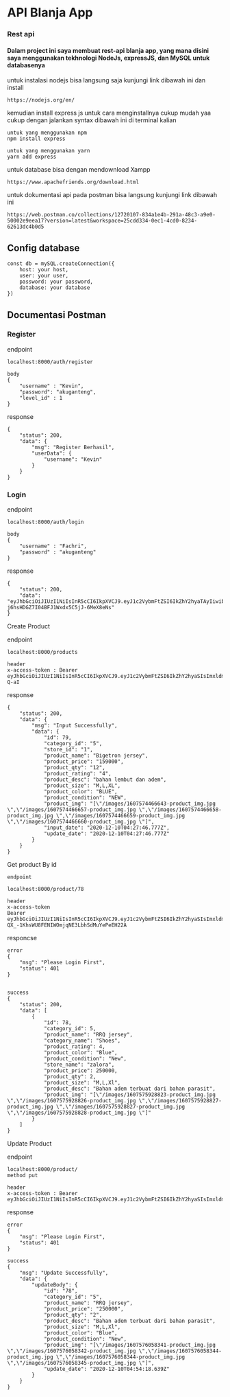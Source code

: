# API Blanja App

### Rest api 

#### Dalam project ini saya membuat rest-api blanja app, yang mana disini saya menggunakan tekhnologi NodeJs, expressJS, dan MySQL untuk databasenya


untuk instalasi nodejs bisa langsung saja kunjungi link dibawah ini dan install
~~~
https://nodejs.org/en/
~~~

kemudian install express js
untuk cara menginstallnya cukup mudah yaa cukup dengan jalankan syntax dibawah ini di terminal kalian
~~~
untuk yang menggunakan npm
npm install express

untuk yang menggunakan yarn
yarn add express
~~~

untuk database bisa dengan mendownload Xampp 
~~~
https://www.apachefriends.org/download.html
~~~


untuk dokumentasi api pada postman bisa langsung kunjungi link dibawah ini 
~~~
https://web.postman.co/collections/12720107-834a1e4b-291a-48c3-a9e0-50002e9eea17?version=latest&workspace=25cdd334-0ec1-4cd0-8234-62613dc4b0d5
~~~


## Config database 
~~~
const db = mySQL.createConnection({
    host: your host,
    user: your user,
    password: your password,
    database: your database
})
~~~

## Documentasi Postman

### Register

endpoint 
~~~
localhost:8000/auth/register

body
{
    "username" : "Kevin",
    "password": "akuganteng",
    "level_id" : 1
}
~~~

response
~~~
{
    "status": 200,
    "data": {
        "msg": "Register Berhasil",
        "userData": {
            "username": "Kevin"
        }
    }
}
~~~

### Login

endpoint
~~~
localhost:8000/auth/login

body
{
    "username" : "Fachri",
    "password" : "akuganteng"
}
~~~

response
~~~
{
    "status": 200,
    "data": "eyJhbGciOiJIUzI1NiIsInR5cCI6IkpXVCJ9.eyJ1c2VybmFtZSI6IkZhY2hyaTAyIiwibGV2ZWwiOjIsImlhdCI6MTYwNzU3MzM5MH0.hLkkKxiW-j6hsHDGZ7I04BFJ1Wxdx5C5jJ-6MeX8eNs"
}
~~~


Create Product

endpoint 
~~~
localhost:8000/products

header
x-access-token : Bearer eyJhbGciOiJIUzI1NiIsInR5cCI6IkpXVCJ9.eyJ1c2VybmFtZSI6IkZhY2hyaSIsImxldmVsIjoxLCJpYXQiOjE2MDc1MjkzNzJ9.q5T2NRXMlldPXLZJk3P_1ujM2LbJMo1fhoJYfs-Q-aI

~~~

response
~~~
{
    "status": 200,
    "data": {
        "msg": "Input Successfully",
        "data": {
            "id": 79,
            "category_id": "5",
            "store_id": "1",
            "product_name": "Bigetron jersey",
            "product_price": "159000",
            "product_qty": "12",
            "product_rating": "4",
            "product_desc": "bahan lembut dan adem",
            "product_size": "M,L,XL",
            "product_color": "BLUE",
            "product_condition": "NEW",
            "product_img": "[\"/images/1607574466643-product_img.jpg \",\"/images/1607574466657-product_img.jpg \",\"/images/1607574466658-product_img.jpg \",\"/images/1607574466659-product_img.jpg \",\"/images/1607574466660-product_img.jpg \"]",
            "input_date": "2020-12-10T04:27:46.777Z",
            "update_date": "2020-12-10T04:27:46.777Z"
        }
    }
}
~~~

Get product By id

~~~
endpoint

localhost:8000/product/78

header
x-access-token
Bearer eyJhbGciOiJIUzI1NiIsInR5cCI6IkpXVCJ9.eyJ1c2VybmFtZSI6IkZhY2hyaSIsImxldmVsIjoxLCJpYXQiOjE2MDczNTE1OTh9.smm-QX_-1KhsWU8FENIWOmjqNE3LbhSdMuYePeEH22A
~~~

responcse
~~~
error
{
    "msg": "Please Login First",
    "status": 401
}


success
{
    "status": 200,
    "data": [
        {
            "id": 78,
            "category_id": 5,
            "product_name": "RRQ jersey",
            "category_name": "Shoes",
            "product_rating": 4,
            "product_color": "Blue",
            "product_condition": "New",
            "store_name": "zalora",
            "product_price": 250000,
            "product_qty": 2,
            "product_size": "M,L,Xl",
            "product_desc": "Bahan adem terbuat dari bahan parasit",
            "product_img": "[\"/images/1607575928823-product_img.jpg \",\"/images/1607575928826-product_img.jpg \",\"/images/1607575928827-product_img.jpg \",\"/images/1607575928827-product_img.jpg \",\"/images/1607575928828-product_img.jpg \"]"
        }
    ]
}
~~~

Update Product

endpoint 
~~~
localhost:8000/product/
method put

header
x-access-token : Bearer eyJhbGciOiJIUzI1NiIsInR5cCI6IkpXVCJ9.eyJ1c2VybmFtZSI6IkZhY2hyaSIsImxldmVsIjoxLCJpYXQiOjE2MDc0NTk5MDV9.SUvvDZhe_LCwpdKCXfyOguMkPBMVmZtReIIfjoIfbj8
~~~

response
~~~
error
{
    "msg": "Please Login First",
    "status": 401
}

success
{
    "msg": "Update Successfully",
    "data": {
        "updateBody": {
            "id": "78",
            "category_id": "5",
            "product_name": "RRQ jersey",
            "product_price": "250000",
            "product_qty": "2",
            "product_desc": "Bahan adem terbuat dari bahan parasit",
            "product_size": "M,L,Xl",
            "product_color": "Blue",
            "product_condition": "New",
            "product_img": "[\"/images/1607576058341-product_img.jpg \",\"/images/1607576058342-product_img.jpg \",\"/images/1607576058344-product_img.jpg \",\"/images/1607576058344-product_img.jpg \",\"/images/1607576058345-product_img.jpg \"]",
            "update_date": "2020-12-10T04:54:18.639Z"
        }
    }
}
~~~